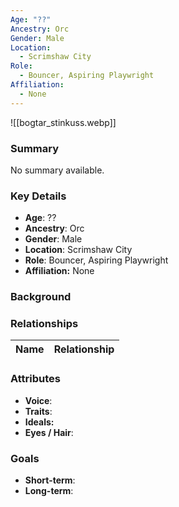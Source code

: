 ```yaml
---
Age: "??"
Ancestry: Orc
Gender: Male
Location:
  - Scrimshaw City
Role:
  - Bouncer, Aspiring Playwright
Affiliation:
  - None
---
```


![[bogtar_stinkuss.webp]]
### Summary
No summary available.

### Key Details
- **Age**: ??
- **Ancestry**: Orc
- **Gender**: Male
- **Location**: Scrimshaw City
- **Role**: Bouncer, Aspiring Playwright
- **Affiliation:** None

### Background


### Relationships

| Name  | Relationship |
| ----- | ------------ |

### Attributes
- **Voice**:
- **Traits**:  
- **Ideals:**
- **Eyes / Hair**:  

### Goals
- **Short-term**:  
- **Long-term**:  
